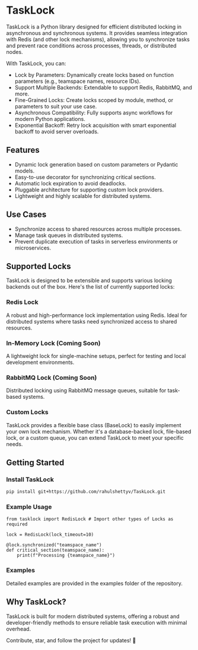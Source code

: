 # TaskLock
TaskLock is a Python library designed for efficient distributed locking in asynchronous and synchronous systems. It provides seamless integration with Redis (and other lock mechanisms), allowing you to synchronize tasks and prevent race conditions across processes, threads, or distributed nodes.

With TaskLock, you can:

- Lock by Parameters: Dynamically create locks based on function parameters (e.g., teamspace names, resource IDs).
- Support Multiple Backends: Extendable to support Redis, RabbitMQ, and more.
- Fine-Grained Locks: Create locks scoped by module, method, or parameters to suit your use case.
- Asynchronous Compatibility: Fully supports async workflows for modern Python applications.
- Exponential Backoff: Retry lock acquisition with smart exponential backoff to avoid server overloads.

## Features

- Dynamic lock generation based on custom parameters or Pydantic models.
- Easy-to-use decorator for synchronizing critical sections.
- Automatic lock expiration to avoid deadlocks.
- Pluggable architecture for supporting custom lock providers.
- Lightweight and highly scalable for distributed systems.

## Use Cases

- Synchronize access to shared resources across multiple processes.
- Manage task queues in distributed systems.
- Prevent duplicate execution of tasks in serverless environments or microservices.

## Supported Locks
TaskLock is designed to be extensible and supports various locking backends out of the box. Here's the list of currently supported locks:

### Redis Lock
A robust and high-performance lock implementation using Redis. Ideal for distributed systems where tasks need synchronized access to shared resources.

### In-Memory Lock (Coming Soon)
A lightweight lock for single-machine setups, perfect for testing and local development environments.

### RabbitMQ Lock (Coming Soon)
Distributed locking using RabbitMQ message queues, suitable for task-based systems.

### Custom Locks
TaskLock provides a flexible base class (BaseLock) to easily implement your own lock mechanism. Whether it's a database-backed lock, file-based lock, or a custom queue, you can extend TaskLock to meet your specific needs.

## Getting Started

### Install TaskLock

```bash
pip install git+https://github.com/rahulshettyv/TaskLock.git
```

### Example Usage

```
from tasklock import RedisLock # Import other types of Locks as required

lock = RedisLock(lock_timeout=10)

@lock.synchronized("teamspace_name")
def critical_section(teamspace_name):
    print(f"Processing {teamspace_name}")
```

### Examples
Detailed examples are provided in the examples folder of the repository.

## Why TaskLock?
TaskLock is built for modern distributed systems, offering a robust and developer-friendly methods to ensure reliable task execution with minimal overhead.

Contribute, star, and follow the project for updates! 🚀
